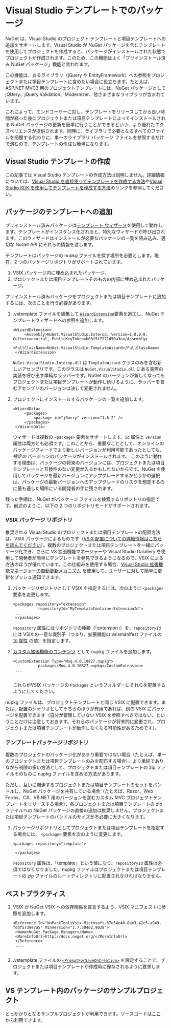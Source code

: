 ﻿<!-- 5 11 06:04:25 2012 8bad5a4d6c0d5f3091797b8a42738d361c938c8a -->
# Visual Studio テンプレートでのパッケージ

NuGet は、Visual Studio のプロジェクト テンプレートと項目テンプレートへの追加をサポートします。Visual Studio が NuGet パッケージを含むテンプレートを使用してプロジェクトを作成すると、パッケージがインストールされた状態でプロジェクトが作成されます。このため、この機能はよく「プリインストール済み NuGet パッケージ」機能と言われます。

この機能は、あるライブラリ（jQuery や EntityFramework）への参照をプロジェクトまたは項目テンプレートに含めたい場合に役立ちます。たとえば、ASP.NET MVC3 用のプロジェクトテンプレートには、NuGet パッケージとして jQUery、jQuery.Validation、Modernizer、他さまざまなライブラリが含まれています。

これによって、エンドユーザーに対し、テンプレートをリリースしてから長い時間が経った後にプロジェクトまたは項目テンプレートによってインストールされる NuGet パッケージの更新を簡単に行うことができるという、より優れたエクスペリエンスが提供されます。同時に、ライブラリで必要となるすべてのファイルを把握する代わりに、単一のライブラリ パッケージ ファイルを参照するだけで済むので、テンプレートの作成も簡単になります。

## Visual Studio テンプレートの作成

この記事では Visual Studio テンプレートの作成方法は説明しません。詳細情報については、[Visual Studio を直接使ってテンプレートを作成する方法](http://msdn.microsoft.com/ja-jp/library/s365byhx.aspx)や[Visual Studio SDK を使用してテンプレートを作成する方法](http://msdn.microsoft.com/en-us/library/ff527340.aspx)のリンクを参照してください。

## パッケージのテンプレートへの追加

プリインストール済みパッケージは[テンプレート ウィザード](http://msdn.microsoft.com/ja-jp/library/ms185301.aspx)を使用して動作します。テンプレートがインスタンス化されると、特別なウィザードが呼び出されます。このウィザードはインストールが必要なパッケージの一覧を読み込み、適切な NuGet API にそれらの情報を渡します。

テンプレートはパッケージの nupkg ファイルを探す場所を必要とします。現在、2 つのパッケージリポジトリがサポートされています。

1. VSIX パッケージ内に埋め込まれたパッケージ。
2. プロジェクトまたは項目テンプレートそのものの内部に埋め込まれたパッケージ。

プリインストール済みパッケージをプロジェクトまたは項目テンプレートに追加するには、次のことを行う必要があります。

1. .vstemplate ファイルを編集して [`WizardExtension`](http://msdn.microsoft.com/ja-jp/library/ms171411.aspx)要素を追加し、NuGet テンプレートウィザードへの参照を追加します。
    <pre><code>&lt;WizardExtension&gt;
        &lt;Assembly&gt;NuGet.VisualStudio.Interop, Version=1.0.0.0, Culture=neutral, PublicKeyToken=b03f5f7f11d50a3a&lt;/Assembly&gt;
        &lt;FullClassName&gt;NuGet.VisualStudio.TemplateWizard&lt;/FullClassName&gt;
    &lt;/WizardExtension&gt;</code></pre>
    `NuGet.VisualStudio.Interop.dll` は `TemplateWizard` クラスのみを含む新しいアセンブリです。このクラスは `NuGet.VisualStudio.dll` にある実際の実装を呼び出す単純なラッパーです。NuGet のバージョンが新しくなってもプロジェクトまたは項目テンプレートが動作し続けるように、ラッパーを含むアセンブリのバージョンは決して変更されません。

2. プロジェクトにインストールするパッケージの一覧を追加します。
    <pre><code>&lt;WizardData&gt;
        &lt;packages&gt;
            &lt;package id="jQuery" version="1.6.2" /&gt;
        &lt;/packages&gt;
    &lt;/WizardData&gt;</code></pre>
    ウィザードは複数の `<package>` 要素をサポートします。`id` 属性と `version` 属性は両方とも必須です。このことから、重要なこととして、オンラインのパッケージフィードでより新しいバージョンが利用可能であったとしても、 _特定の_ バージョンのパッケージがインストールされます。
    このように動作する理由は、パッケージの将来のバージョンには、プロジェクトまたは項目テンプレートと互換性のない変更が入るかもしれないからです。NuGet を使用してパッケージを最新バージョンにアップグレードするかどうかの選択は、パッケージの最新バージョンへのアップグレードのリスクを想定するのに最も適した場所にいる開発者の手に残されます。

残った手順は、NuGet がパッケージ ファイルを検索するリポジトリの指定です。前述のように、以下の 2 つのリポジトリモードがサポートされます。

### VSIX パッケージ リポジトリ

推奨される Visual Studio のプロジェクトまたは項目テンプレートの配置方法は、VSIX パッケージによるものです（[VSIX 配置についての詳細情報はこちらを読んでください](http://msdn.microsoft.com/en-us/library/ff363239.aspx)）。複数のプロジェクトまたは項目テンプレートを一緒にパッケージ化でき、さらに VS 拡張機能マネージャーや Visual Studio Galallery を使用して開発者が簡単にテンプレートを発見できるようになるので、VSIX による方法のほうが優れています。この仕組みを使用する場合、[Visual Studio 拡張機能マネージャーの自動更新メカニズム](http://msdn.microsoft.com/en-us/library/dd997169.aspx) を使用して、ユーザーに対して簡単に更新をプッシュ通知できます。

1. パッケージリポジトリとして VSIX を指定するには、次のように `<package>` 要素を変更します。
    <pre><code>&lt;packages repository="extension"
              repositoryId="MyTemplateContainerExtensionId"&gt;
    ...
    &lt;/packages&gt;</code></pre>
    `repository` 属性にはリポジトリの種類（「extension」）を、`repositoryId` には VSIX の一意な識別子（つまり、拡張機能の vsixmanifest ファイルの [`ID` 属性](http://msdn.microsoft.com/en-us/library/dd393688.aspx) の値）を指定します。

2. [カスタム拡張機能のコンテンツ](http://msdn.microsoft.com/en-us/library/dd393737.aspx) として nupkg ファイルを追加します。
    <pre><code>&lt;CustomExtension Type="Moq.4.0.10827.nupkg"&gt;
              packages/Moq.4.0.10827.nupkg&lt;/CustomExtension&gt;
    ...
    </code></pre>
    これらがVSIX パッケージの `Packages` というフォルダーにそれらを配置するようにしてください。

nupkg ファイルは、プロジェクトテンプレートと同じ VSIX に配置できます。または、配置のシナリオとしてそちらのほうが有用であれば、別の VSIX にパッケージを配置できます（自分が管理していない VSIX を参照すべきではない、ということだけは注意しておきます。それらのパッケージが将来的に変更され、プロジェクトまたは項目テンプレートが動作しなくなる可能性があるためです）。

### テンプレートパッケージリポジトリ

複数のプロジェクトのパッケージ化があまり重要ではない場合（たとえば、単一のプロジェクトまたは項目テンプレートのみを配布する場合）、より単純でありながら制限の多い方法として、プロジェクトまたは項目テンプレートの zip ファイルそのものに nupkg ファイルを含める方法があります。

ただし、互いに関連するプロジェクトまたは項目テンプレートのセットをバンドルし、NuGet パッケージを共有している場合（たとえば、Razor、Web Forms、C#、VB.NET 用のバージョンを含むカスタム MVC プロジェクトテンプレートをリリースする場合）、各プロジェクトまたは項目テンプレートの zip ファイルへの NuGet パッケージの直接の追加は推奨しません。プロジェクトまたは項目テンプレートのバンドルのサイズが不必要に大きくなります。

1. パッケージリポジトリとしてプロジェクトまたは項目テンプレートを指定する場合には、 `<package>` 要素を次のように変更します。
    <pre><code>&lt;packages repository="template"&gt;
        ...
    &lt;/packages&gt;</code></pre>
    `repository` 属性は、「template」という値になり、`repositoryId` 属性は必須ではなくなりました。nupkg ファイルはプロジェクトまたは項目テンプレートの zip ファイルのルートディレクトリに配置されなければなりません。

## ベストプラクティス

1. VSIX が NuGet VSIX への依存関係を宣言するよう、VSIX マニフェストに参照を追加します。
    <pre><code>&lt;Reference Id="NuPackToolsVsix.Microsoft.67e54e40-0ae3-42c5-a949-fddf5739e7a5" MinVersion="1.7.30402.9028"&gt;
    &lt;Name&gt;NuGet Package Manager&lt;/Name&gt;
    &lt;MoreInfoUrl&gt;http://docs.nuget.org/&lt;/MoreInfoUrl&gt;
    &lt;/Reference&gt;
    ....
    </code></pre>

2. .vstemplate ファイルの [`<PromptForSaveOnCreation>`](http://msdn.microsoft.com/ja-jp/library/twfxayz5.aspx) を設定することで、プロジェクトまたは項目テンプレートが作成時に保存されるように要求します。

## VS テンプレート内のパッケージのサンプルプロジェクト

とっかかりとなるサンプルプロジェクトが利用できます。ソースコードは[ここ](https://bitbucket.org/marcind/nugetinvstemplates) から利用できます。